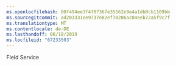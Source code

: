 ```yaml
---
ms.openlocfilehash: 00f494ee3f4f07367e35562e9e4a1db8cb1109bb
ms.sourcegitcommit: ad203331ee9737e82ef70206ac04eeb72a5f9c7f
ms.translationtype: MT
ms.contentlocale: de-DE
ms.lasthandoff: 06/18/2019
ms.locfileid: "67233503"
---
```

Field Service